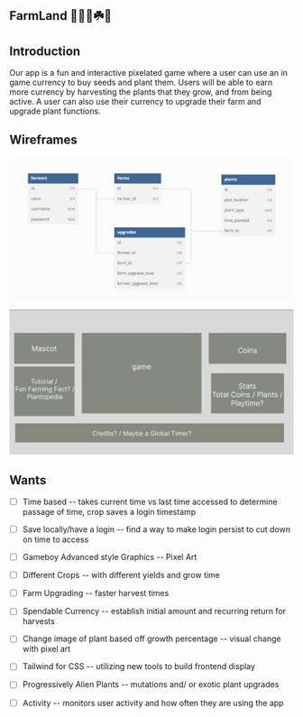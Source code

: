 ## FarmLand 🌱🌿🌵☘️🌳

## Introduction 


Our app is a fun and interactive pixelated game where a user can use an in game currency to buy seeds and plant them. Users will be able to earn more currency by harvesting the plants that they grow,  and from being active. A user can also use their currency to upgrade their farm and upgrade plant functions.

## Wireframes

![wireframe](assets/wireframe.png)

![wireframe2](assets/wireframe2.png)


## Wants

- [ ] Time based -- takes current time vs last time accessed to determine passage of time, crop saves a login timestamp

- [ ] Save locally/have a login -- find a way to make login persist to cut down on time to access

- [ ] Gameboy Advanced style Graphics -- Pixel Art

- [ ] Different Crops -- with different yields and grow time

- [ ] Farm Upgrading -- faster harvest times

- [ ] Spendable Currency -- establish initial amount and recurring return for harvests

- [ ] Change image of plant based off growth percentage -- visual change with pixel art

- [ ] Tailwind for CSS -- utilizing new tools to build frontend display

- [ ] Progressively Alien Plants -- mutations and/ or exotic plant upgrades

- [ ] Activity -- monitors user activity and how often they are using the app
